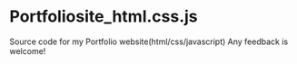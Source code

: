 # Portfoliosite_html.css.js
Source code for my Portfolio website(html/css/javascript)
Any feedback is welcome!
